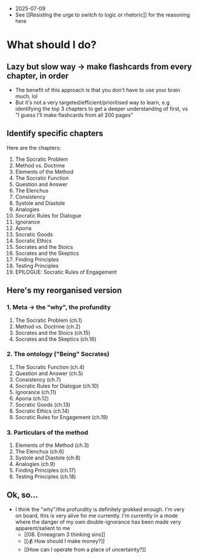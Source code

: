 - 2025-07-09
- See [[Resisting the urge to switch to logic or rhetoric]] for the reasoning here
# What should I do?
## Lazy but slow way → make flashcards from every chapter, in order
- The benefit of this approach is that you don't have to use your brain much, lol
- But it's not a very targeted/efficient/prioritised way to learn, e.g. identifying the top 3 chapters to get a deeper understanding of first, vs "I guess I'll make flashcards from all 200 pages"
## Identify specific chapters
Here are the chapters:
1. The Socratic Problem
2. Method vs. Doctrine
3. Elements of the Method
4. The Socratic Function
5. Question and Answer
6. The Elenchus
7. Consistency
8. Systole and Diastole
9. Analogies
10. Socratic Rules for Dialogue
11. Ignorance
12. Aporia
13. Socratic Goods
14. Socratic Ethics
15. Socrates and the Stoics
16. Socrates and the Skeptics
17. Finding Principles
18. Testing Principles
19. EPILOGUE: Socratic Rules of Engagement
## Here's my reorganised version
### 1. Meta → the "why", the profundity
1. The Socratic Problem (ch.1)
2. Method vs. Doctrine (ch.2)
3. Socrates and the Stoics (ch.15)
4. Socrates and the Skeptics (ch.16)
### 2. The ontology ("Being" Socrates)
1. The Socratic Function (ch.4)
2. Question and Answer (ch.5)
3. Consistency (ch.7)
4. Socratic Rules for Dialogue (ch.10)
5. Ignorance (ch.11)
6. Aporia (ch.12)
7. Socratic Goods (ch.13)
8. Socratic Ethics (ch.14)
9. Socratic Rules for Engagement (ch.19)
### 3. Particulars of the method
1. Elements of the Method (ch.3)
2. The Elenchus (ch.6)
3. Systole and Diastole (ch.8)
4. Analogies (ch.9)
5. Finding Principles (ch.17)
6. Testing Principles (ch.18)
## Ok, so...
- I think the "why"/the profundity is definitely grokked enough. I'm very on board, this is very alive for me currently. I'm currently in a mode where the danger of my own double-ignorance has been made very apparent/salient to me
	- [[08. Enneagram 3 thinking sins]]
	- [[💰 How should I make money?]]
	- [[How can I operate from a place of uncertainty?]]